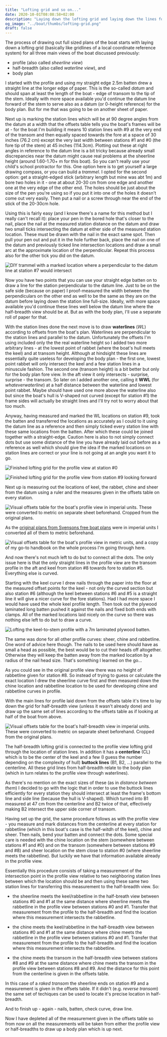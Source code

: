 ```yaml
---
title: "Lofting grid and so on..."
date: 2020-10-01T08:08:58+02:00
description: "Laying down the lofting grid and laying down the lines for profile and half-breadth."
og_image: "../boat/thumbs/lofting-grid.png"
draft: false
---
```


The process of drawing out full sized plans of the boat starts with laying
down a lofting grid (basically like gridlines of a local coordinate reference
system) for all three main views of the boat discussed previously:

- profile (also called _sheerline view_)
- half-breadth (also called _waterline view_), and
- body plan

I started with the profile and using my straight edge 2.5m batten drew a straight
line at the longer edge of paper. This is the so-called *datum* and should span
at least the length of the boat - edge of transom to the tip of the stem. Ideally with
more space available you'd continue the datum line forward of the stem to serve
also as a datum (or 0-height reference) for the body plan. But for me that
was going to be on another sheet of paper.

Next up is marking the station lines which will be at 90 degree angles from
the datum at a width that the offsets table tells you the boat's frames will
be at - for the boat I'm building it means 10 station lines with #9 at the very
end of the transom and then equally spaced towards the fore at
a space of 30 inches (76.2 cm) except the very last width between stations #1
and #0 (the fore tip of the stem) at 45 inches (114.3cm). Plotting out these at
right angles in reference to the datum line is a bit tricky because already small
discrepancies near the datum might cause real problems at the sheerline height
(around 1.60-1.70+ m for this boat). So you can't really use your child's school
protractor for this. One option here is to get yourself a large drawing compass,
or you can build a *trammel*. I opted for the second option: get a
straight-edged stick (arbitrary length but mine was abt 1m) and bore two
holes in it - one at about 20-30 cm from one edge and another one at the very
edge of the other end. The holes should be just about the size of the pen
you're using so if you put it into one of the holes it doesn't come out very
easily. Then put a nail or a screw through near the end of the stick of the 20-30cm
hole.

Using this is fairly easy (and I know there's a name for this method but
I really can't recall it): place your pen in the bored hole that's closer to the
nail, place the nail at the measured station distance on the datum and draw two
small ticks intersecting the datum at either side of the measured station location.
These must be drawn with the nail in the exact same spot. Then pull your pen
out and put it in the hole further back, place the nail on one of the datum and
previously ticked line intersection locations and draw a small arc at the
approximate location of the perpendicular. Repeat this process also for the
other tick you did on the datum.

![DIY trammel with a marked location where a perpendicular to the datum line
at station #7 would intersect](../img/trammel.jpg)

Now you have two points that you can use
your straight edge batten on to draw a line for the station perpendicular to
the datum line. Just to be on the safe side (because on paper) I proof-measured
the width between the perpendiculars on the other end as well to be the same
as they are on the datum before laying down the station line full-size. Ideally,
with more space available you'd continue these lines well below the datum line
where the half-breadth view should be at. But as with the body plan, I'll use a
separate roll of paper for that.

With the station lines done the next move is to draw **waterlines** (*WL*) according
to offsets from the boat's plan. Waterlines are perpendicular to the station lines
and parallel to the datum. Unfortunately the offsets I'm using included
only the the real waterline height so I added two more arbitrary lines - at the
lowest point of rabbet (where the boat's hull meets the keel) and at transom
height. Although at hindsight these lines are essentially quite useless for
developing the body plan - the first one, lowest point rabbet will only intersect
the keel and a few station lines in a minuscule fashion. The second one (transom
height) is a bit better but only for the body plan fore view. In the aft view it
only intersects - surprise, surprise - the transom. So later on I added
another one, calling it **WWL** (for _whateverwaterline_) at a half distance between
the waterline and lowest point rabbet. Maybe should have used one more above
the waterline also but since the boat's hull is V-shaped not curved (except for
station #1) the frame sides will actually be straight lines and I'll try not
to worry about that too much.

Anyway, having measured and marked the WL locations on station #9, took the
batten and transferred the locations as accurately as I could to it using the
datum line as a reference and then simply ticked every station line with these
same locations from the batten. After which these could be joined together with
a straight-edge. Caution here is also to not simply connect dots but use some
distance of the line you have already laid out before as a reference as well
which should give the idea if the marked locations on station lines are
correct or your line is not going at an angle you want it to go.

![Finished lofting grid for the profile view at station #0](../img/finished-profile-grid.jpg)

![Finished lofting grid for the profile view from station #9 looking forward](../img/finished-profile-grid-2.jpg)

Next up is measuring out the locations of keel, the rabbet, chine and sheer
from the datum using a ruler and the measures given in the offsets table on every
station.

![Visual offsets table for the boat's profile view in
imperial units. These were converted to metric on separate sheet beforehand.
Cropped from the original plans.](../img/visual-offsets-table.png)

As the [original plans from Svensons free boat plans](http://www.svensons.com/boat/?f=SailBoats/Gypsy/Gypsy_2.jpg)
were in imperial units I converted all of them to metric beforehand.

![Visual offsets table for the boat's profile view in
metric units, and a copy of my go-to handbook on the whole process I'm going
through here.](../img/visual-offsets-table-conversions.jpg)

And now there's not much left to do but to connect all the dots. The only issue
here is that the only straight lines in the profile view are the transom profile
in the aft and keel from station #8 towards fore to station #5. Everything else
is curved.

Starting with the keel curve I drew nails through the paper into the floor at
the measured offset points for the keel - not only the curved section but also
station #6 (although the keel between stations #6 and #5 is a straight line it
will give a nicer curve for the fore stations). Had I had more space I would
have used the whole keel profile length. Then took out the plywood laminated
long batten pushed it against the nails and fixed both ends with clamps.
All of the marked locations laid nicely on the curve so there was nothing else
left to do but to draw a curve.

![Lofting the keel-to-stem profile with a 7m laminated plywood batten.](../img/lofting-keel.jpg)

The same was done for all other profile curves: sheer, chine and rabbetline. One
word of advice here though. The nails to be used here should have as small a head
as possible, the best would be to cut their heads off altogether. Otherwise they
will keep the batten away from the marked location by a radius of the nail head
size. That's something I learned on the go...

As you could see in the original profile view there was no height of rabbetline
given for station #8. So instead of trying to guess or calculate the exact
location I drew the sheerline curve first and then measured down the chine location
and rabbetline location to be used for developing chine and rabbetline curves
in profile.

With the main lines for profile laid down from the offsets table it's time to
lay down the grid for half-breadth view (unless it wasn't already done) and draw
up the same set of lines according to the offsets table as if looking at half
of the boat from above.

![Visual offsets table for the boat's half-breadth view in
imperial units. These were converted to metric on separate sheet beforehand.
Cropped from the original plans.](../img/visual-offsets-halfbreadth.png)

The half-breadth lofting grid is connected to the profile view lofting grid
through the location of station lines. In addition it has a **centerline** (CL)
which is to be the center of the keel and a few (I guess the number depending
on the complexity of hull) **buttock lines** (B1, B2, ...) parallel to the
centerline. All these grid lines from half-breadth relate to the body plan
(which in turn relates to the profile view through waterlines).

As there's no mention on the exact sizes of these (as in _distance between them_)
I decided to go with the logic that in order to use the buttock lines
efficiently for every station they should intersect at least the frame's
bottom line and side line (because the hull is V-shaped). Which turned into
B1 measured at 47 cm from the centerline and B2 twice
of that, effectively making B2 intersect the upper side corner of transom.

Having set up the grid, the same procedure follows as with the profile view -
you measure and mark distances from the centerline at every station for
rabbetline (which in this boat's case is the half-witdh of the keel), chine and sheer.
Then nails, bend your batten and connect the dots. Some special care is needed
with the chine location on the stem (somewhere between stations #1 and #0) and on
the transom (somewhere between stations #9 and #8) and sheer location on the
stem close to station #0 (where sheerline meets the rabbetline). But luckily
we have that information available already in the profile view.

Essentially this procedure consists of taking a measurement of the intersection
point in the profile view relative to two neighboring station lines between which
the location should be and then using these same two station lines for
transferring this measurement to the half-breadth view. So:

- the sheerline meets the keel/rabbetline in the half-breath view between
stations #0 and #1 at the same distance where sheerline meets the rabbetline
in the profile view between stations #0 and #1. Transfer that measurement from
the profile to the half-breadth and find the location where this measurement
intersects the rabbetline.

- the chine meets the keel/rabbetline in the half-breadth view between
stations #0 and #1 at the same distance where chine meets the rabbetline
in the profile view between stations #0 and #1. Transfer that measurement from
the profile to the half-breadth and find the location where this measurement
intersects the rabbetline.

- the chine meets the transom in the half-breadth view between
stations #8 and #9 at the same distance where chine meets the transom
in the profile view between stations #8 and #9. And the distance for this point
from the centerline is given in the offsets table.

In this case of a _raked transom_ the sheerline ends on station #9 and a
measurement is given in the offsets table. If it didn't (e.g. _reverse transom_)
the same set of techiques can be used to locate it's precise location in
half-breadth.

And to finish up - again - nails, batten, check curve, draw line.

Now I have depleted all of the measurement given in the offsets table so from
now on all the measurements will be taken from either the profile view or
half-breadths to draw up a body plan which is up next.

